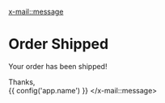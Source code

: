 <x-mail::message>
# Order Shipped
 
Your order has been shipped!

 
Thanks,<br>
{{ config('app.name') }}
</x-mail::message>
